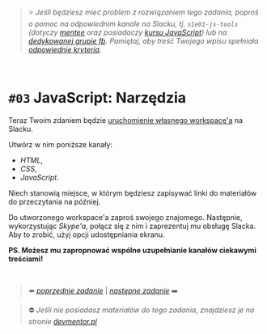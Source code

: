 > :star: *Jeśli będziesz mieć problem z rozwiązaniem tego zadania, poproś o pomoc na odpowiednim kanale na Slacku, tj. `s1e01-js-tools` (dotyczy [mentee](https://devmentor.pl/mentoring-javascript/) oraz posiadaczy [kursu JavaScript](https://devmentor.pl/p/javascript-for-beginners/)) lub na [dedykowanej grupie fb](https://www.facebook.com/groups/155234921740033). Pamiętaj, aby treść Twojego wpisu spełniała [odpowiednie kryteria](https://devmentor.pl/jak-prosic-o-pomoc/).*

&nbsp;

# `#03` JavaScript: Narzędzia

Teraz Twoim zdaniem będzie [uruchomienie własnego workspace'a](https://slack.com/create) na Slacku.

Utwórz w nim poniższe kanały:
- *HTML*,
- *CSS*,
- *JavaScript*.

Niech stanowią miejsce, w którym będziesz zapisywać linki do materiałów do przeczytania na później. 

Do utworzonego workspace'a zaproś swojego znajomego. Następnie, wykorzystując *Skype'a*, połącz się z nim i zaprezentuj mu obsługę Slacka. Aby to zrobić, użyj opcji udostępniania ekranu. 

**PS. Możesz mu zapropnować wspólne uzupełnianie kanałów ciekawymi treściami!**

&nbsp;

> :arrow_left: [*poprzednie zadanie*](./../02) | [*następne zadanie*](./../04) :arrow_right:

> :no_entry: *Jeśli nie posiadasz materiałów do tego zadania, znajdziesz je na stronie [devmentor.pl](https://devmentor.pl/p/js-tools/)*
